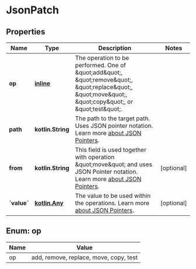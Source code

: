 
# JsonPatch

## Properties
| Name | Type | Description | Notes |
| ------------ | ------------- | ------------- | ------------- |
| **op** | [**inline**](#Op) | The operation to be performed. One of \&quot;add\&quot;, \&quot;remove\&quot;, \&quot;replace\&quot;, \&quot;move\&quot;, \&quot;copy\&quot;, or \&quot;test\&quot;. |  |
| **path** | **kotlin.String** | The path to the target path. Uses JSON pointer notation.  Learn more [about JSON Pointers](https://datatracker.ietf.org/doc/html/rfc6901#section-5). |  |
| **from** | **kotlin.String** | This field is used together with operation \&quot;move\&quot; and uses JSON Pointer notation.  Learn more [about JSON Pointers](https://datatracker.ietf.org/doc/html/rfc6901#section-5). |  [optional] |
| **&#x60;value&#x60;** | [**kotlin.Any**](.md) | The value to be used within the operations.  Learn more [about JSON Pointers](https://datatracker.ietf.org/doc/html/rfc6901#section-5). |  [optional] |


<a id="Op"></a>
## Enum: op
| Name | Value |
| ---- | ----- |
| op | add, remove, replace, move, copy, test |



